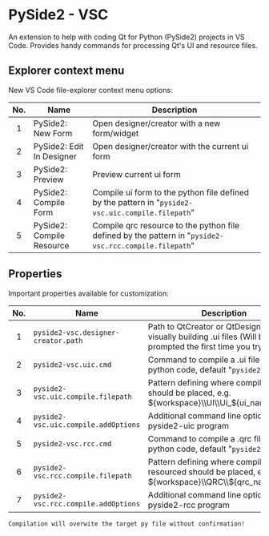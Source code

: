 # PySide2 - VSC
<!--
[![Marketplace Version](https://vsmarketplacebadge.apphb.com/version-short/zhoufeng.pyside2-vsc.svg)](https://marketplace.visualstudio.com/items?itemName=zhoufeng.pyside2-vsc) [![Extension Installs](https://vsmarketplacebadge.apphb.com/installs/zhoufeng.pyside2-vsc.svg)](https://marketplace.visualstudio.com/items?itemName=zhoufeng.pyside2-vsc) [![Extension Rating](https://vsmarketplacebadge.apphb.com/rating/zhoufeng.pyside2-vsc.svg)](https://marketplace.visualstudio.com/items?itemName=zhoufeng.pyside2-vsc)
-->
An extension to help with coding Qt for Python (PySide2) projects in VS Code. Provides handy commands for processing Qt's UI and resource files.
<!--
![preview](./imgs/preview.png)
-->

## Explorer context menu
New VS Code file-explorer context menu options:

|No.|Name|Description|
|:---:|---|---|
|1|PySide2: New Form|Open designer/creator with a new form/widget|
|2|PySide2: Edit In Designer|Open designer/creator with the current ui form|
|3|PySide2: Preview|Preview current ui form|
|4|PySide2: Compile Form|Compile ui form to the python file defined by the pattern in "`pyside2-vsc.uic.compile.filepath`"|
|5|PySide2: Compile Resource|Compile qrc resource to the python file defined by the pattern in "`pyside2-vsc.rcc.compile.filepath`"|

## Properties
Important properties available for customization:

|No.|Name|Description|
|:---:|---|---|
|1|`pyside2-vsc.designer-creator.path`|Path to QtCreator or QtDesigner for visually building .ui files (Will be prompted the first time you try to use it)|
|2|`pyside2-vsc.uic.cmd`|Command to compile a .ui file into python code, default "`pyside2-uic`"|
|3|`pyside2-vsc.uic.compile.filepath`|Pattern defining where compiled forms should be placed, e.g. \${workspace}\\\\UI\\\\Ui_\${ui_name}.py|
|4|`pyside2-vsc.uic.compile.addOptions`|Additional command line options for the pyside2-uic program|
|5|`pyside2-vsc.rcc.cmd`|Command to compile a .qrc file into python code, default "`pyside2-rcc`"|
|6|`pyside2-vsc.rcc.compile.filepath`|Pattern defining where compiled resourced should be placed, e.g. \${workspace}\\\\QRC\\\\\${qrc_name}_rc.py|
|7|`pyside2-vsc.rcc.compile.addOptions`|Additional command line options for the pyside2-rcc program|

```text
Compilation will overwite the target py file without confirmation!
```